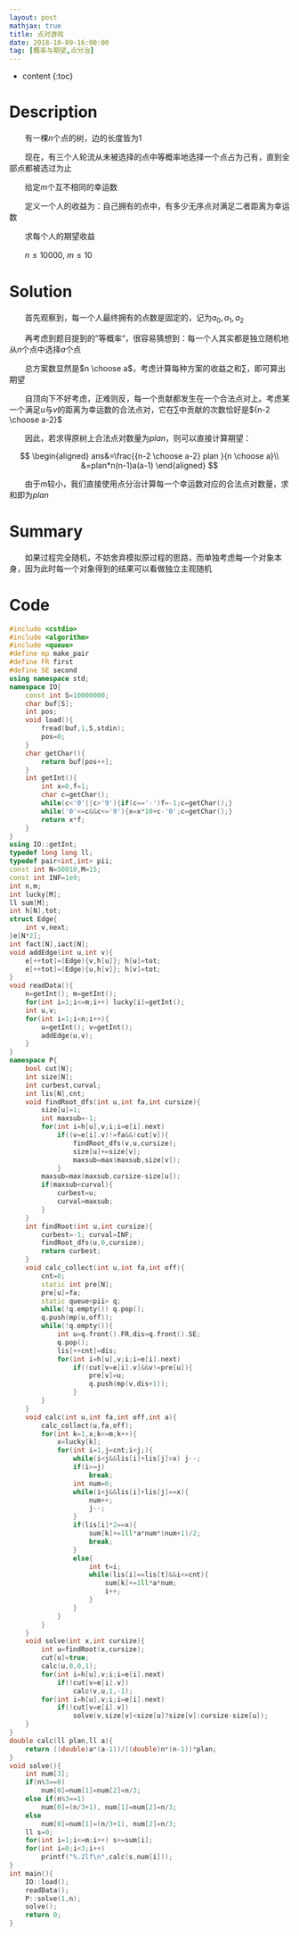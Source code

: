 ```yaml
---
layout: post
mathjax: true
title: 点对游戏
date: 2018-10-09-16:00:00
tag: [概率与期望,点分治]
---
```

* content
{:toc}
# Description

　　有一棵$n$个点的树，边的长度皆为1

　　现在，有三个人轮流从未被选择的点中等概率地选择一个点占为己有，直到全部点都被选过为止

　　给定$m$个互不相同的幸运数

　　定义一个人的收益为：自己拥有的点中，有多少无序点对满足二者距离为幸运数

　　求每个人的期望收益

　　$n \le 10000, \ m \le 10$



# Solution

　　首先观察到，每一个人最终拥有的点数是固定的，记为$a_0,a_1,a_2$

　　再考虑到题目提到的”等概率“，很容易猜想到：每一个人其实都是独立随机地从$n$个点中选择$a$个点

　　总方案数显然是$n \choose a$，考虑计算每种方案的收益之和$\sum$，即可算出期望

　　自顶向下不好考虑，正难则反，每一个贡献都发生在一个合法点对上。考虑某一个满足$u$与$v$的距离为幸运数的合法点对，它在$\sum$中贡献的次数恰好是${n-2 \choose a-2}$

　　因此，若求得原树上合法点对数量为$plan$，则可以直接计算期望：

$$
\begin{aligned}
ans&=\frac{{n-2 \choose a-2} plan }{n \choose a}\\
&=plan*n(n-1)a(a-1)
\end{aligned}
$$

　　由于$m$较小，我们直接使用点分治计算每一个幸运数对应的合法点对数量，求和即为$plan$

# Summary

　　如果过程完全随机，不妨舍弃模拟原过程的思路，而单独考虑每一个对象本身，因为此时每一个对象得到的结果可以看做独立主观随机

# Code

```c++
#include <cstdio>
#include <algorithm>
#include <queue>
#define mp make_pair
#define FR first
#define SE second
using namespace std;
namespace IO{
    const int S=10000000;
    char buf[S];
    int pos;
    void load(){
        fread(buf,1,S,stdin);
        pos=0;
    }
    char getChar(){
        return buf[pos++];
    }
    int getInt(){
        int x=0,f=1;
        char c=getChar();
        while(c<'0'||c>'9'){if(c=='-')f=-1;c=getChar();}
        while('0'<=c&&c<='9'){x=x*10+c-'0';c=getChar();}
        return x*f;
    }
}
using IO::getInt;
typedef long long ll;
typedef pair<int,int> pii;
const int N=50010,M=15;
const int INF=1e9;
int n,m;
int lucky[M];
ll sum[M];
int h[N],tot;
struct Edge{
	int v,next;
}e[N*2];
int fact[N],iact[N];
void addEdge(int u,int v){
	e[++tot]=(Edge){v,h[u]}; h[u]=tot;
	e[++tot]=(Edge){u,h[v]}; h[v]=tot;
}
void readData(){
	n=getInt(); m=getInt();
	for(int i=1;i<=m;i++) lucky[i]=getInt();
	int u,v;
	for(int i=1;i<n;i++){
		u=getInt(); v=getInt();
		addEdge(u,v);
	}
}
namespace P{ 
	bool cut[N];
	int size[N];
	int curbest,curval;
	int lis[N],cnt;
	void findRoot_dfs(int u,int fa,int cursize){
		size[u]=1;
		int maxsub=-1;
		for(int i=h[u],v;i;i=e[i].next)
			if((v=e[i].v)!=fa&&!cut[v]){
				findRoot_dfs(v,u,cursize);
				size[u]+=size[v];
				maxsub=max(maxsub,size[v]);
			}
		maxsub=max(maxsub,cursize-size[u]);
		if(maxsub<curval){
			curbest=u;
			curval=maxsub;
		}
	}
	int findRoot(int u,int cursize){
		curbest=-1; curval=INF;
		findRoot_dfs(u,0,cursize);
		return curbest;
	}
	void calc_collect(int u,int fa,int off){
		cnt=0;
		static int pre[N];
		pre[u]=fa;
		static queue<pii> q;
		while(!q.empty()) q.pop();
		q.push(mp(u,off));
		while(!q.empty()){
			int u=q.front().FR,dis=q.front().SE;
			q.pop();
			lis[++cnt]=dis;
			for(int i=h[u],v;i;i=e[i].next)
				if(!cut[v=e[i].v]&&v!=pre[u]){
					pre[v]=u;
					q.push(mp(v,dis+1));
				}
		}
	}
	void calc(int u,int fa,int off,int a){
		calc_collect(u,fa,off);
		for(int k=1,x;k<=m;k++){
			x=lucky[k];
			for(int i=1,j=cnt;i<j;){
				while(i<j&&lis[i]+lis[j]>x) j--;
				if(i>=j)
					break;
				int num=0;
				while(i<j&&lis[i]+lis[j]==x){
					num++;
					j--;
				}
				if(lis[i]*2==x){
					sum[k]+=1ll*a*num*(num+1)/2;
					break;
				}
				else{
					int t=i;
					while(lis[i]==lis[t]&&i<=cnt){
						sum[k]+=1ll*a*num;
						i++;
					}
				}
			}
		}
	}
	void solve(int x,int cursize){
		int u=findRoot(x,cursize);
		cut[u]=true;
		calc(u,0,0,1);
		for(int i=h[u],v;i;i=e[i].next)
			if(!cut[v=e[i].v])
				calc(v,u,1,-1);
		for(int i=h[u],v;i;i=e[i].next)
			if(!cut[v=e[i].v])
				solve(v,size[v]<size[u]?size[v]:cursize-size[u]);
	}
}
double calc(ll plan,ll a){
	return ((double)a*(a-1))/((double)n*(n-1))*plan;
}
void solve(){
	int num[3];
	if(n%3==0)
		num[0]=num[1]=num[2]=n/3;
	else if(n%3==1)
		num[0]=(n/3+1), num[1]=num[2]=n/3;
	else
		num[0]=num[1]=(n/3+1), num[2]=n/3;
	ll s=0;
	for(int i=1;i<=m;i++) s+=sum[i];
	for(int i=0;i<3;i++)
		printf("%.2lf\n",calc(s,num[i]));
}
int main(){
	IO::load();
	readData();
	P::solve(1,n);
	solve();
	return 0;
}
```


